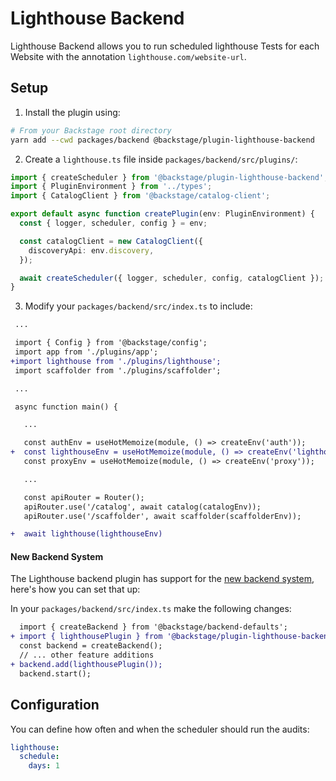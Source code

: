 # Lighthouse Backend

Lighthouse Backend allows you to run scheduled lighthouse Tests for each Website with the annotation `lighthouse.com/website-url`.

## Setup

1. Install the plugin using:

```bash
# From your Backstage root directory
yarn add --cwd packages/backend @backstage/plugin-lighthouse-backend
```

2. Create a `lighthouse.ts` file inside `packages/backend/src/plugins/`:

```typescript
import { createScheduler } from '@backstage/plugin-lighthouse-backend';
import { PluginEnvironment } from '../types';
import { CatalogClient } from '@backstage/catalog-client';

export default async function createPlugin(env: PluginEnvironment) {
  const { logger, scheduler, config } = env;

  const catalogClient = new CatalogClient({
    discoveryApi: env.discovery,
  });

  await createScheduler({ logger, scheduler, config, catalogClient });
}
```

3. Modify your `packages/backend/src/index.ts` to include:

```diff
 ...

 import { Config } from '@backstage/config';
 import app from './plugins/app';
+import lighthouse from './plugins/lighthouse';
 import scaffolder from './plugins/scaffolder';

 ...

 async function main() {

   ...

   const authEnv = useHotMemoize(module, () => createEnv('auth'));
+  const lighthouseEnv = useHotMemoize(module, () => createEnv('lighthouse'));
   const proxyEnv = useHotMemoize(module, () => createEnv('proxy'));

   ...

   const apiRouter = Router();
   apiRouter.use('/catalog', await catalog(catalogEnv));
   apiRouter.use('/scaffolder', await scaffolder(scaffolderEnv));

+  await lighthouse(lighthouseEnv)
```

#### New Backend System

The Lighthouse backend plugin has support for the [new backend system](https://backstage.io/docs/backend-system/), here's how you can set that up:

In your `packages/backend/src/index.ts` make the following changes:

```diff
  import { createBackend } from '@backstage/backend-defaults';
+ import { lighthousePlugin } from '@backstage/plugin-lighthouse-backend';
  const backend = createBackend();
  // ... other feature additions
+ backend.add(lighthousePlugin());
  backend.start();
```

## Configuration

You can define how often and when the scheduler should run the audits:

```yaml
lighthouse:
  schedule:
    days: 1
```

